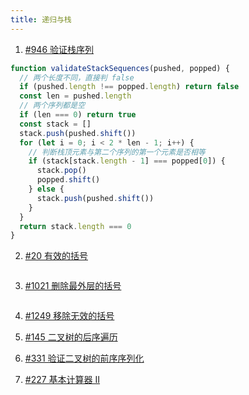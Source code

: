 ```yaml
---
title: 递归与栈
---
```


1. [#946 验证栈序列](https://leetcode-cn.com/problems/validate-stack-sequences/)

```js
function validateStackSequences(pushed, popped) {
  // 两个长度不同，直接判 false
  if (pushed.length !== popped.length) return false
  const len = pushed.length
  // 两个序列都是空
  if (len === 0) return true
  const stack = []
  stack.push(pushed.shift())
  for (let i = 0; i < 2 * len - 1; i++) {
    // 判断栈顶元素与第二个序列的第一个元素是否相等
    if (stack[stack.length - 1] === popped[0]) {
      stack.pop()
      popped.shift()
    } else {
      stack.push(pushed.shift())
    }
  }
  return stack.length === 0
}
```

2. [#20 有效的括号](https://leetcode-cn.com/problems/valid-parentheses/)

```js
```

3. [#1021 删除最外层的括号](https://leetcode-cn.com/problems/remove-outermost-parentheses/)

```js
```

4. [#1249 移除无效的括号](https://leetcode-cn.com/problems/minimum-remove-to-make-valid-parentheses/)

5. [#145 二叉树的后序遍历](https://leetcode-cn.com/problems/binary-tree-postorder-traversal/)

6. [#331 验证二叉树的前序序列化](https://leetcode-cn.com/problems/verify-preorder-serialization-of-a-binary-tree/)

7. [#227 基本计算器 II](https://leetcode-cn.com/problems/basic-calculator-ii/)
